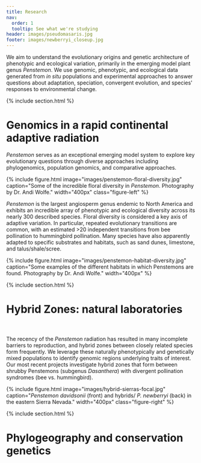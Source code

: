 ```yaml
---
title: Research
nav:
  order: 1
  tooltip: See what we're studying
header: images/pseudomasaris.jpg
footer: images/newberryi_closeup.jpg
---
```


[//]: # (Top section. Spruce this up with Icons, images, etc.)

We aim to understand the evolutionary origins and genetic architecture of phenotypic and ecological variation, primarily in the emerging model plant genus *Penstemon*. We use genomic, phenotypic, and ecological data generated from *in situ* populations and experimental approaches to answer questions about adaptation, speciation, convergent evolution, and species' responses to environmental change.


[//]: # (Adaptive radiation section)

{% include section.html %}

# Genomics in a rapid continental adaptive radiation

*Penstemon* serves as an exceptional emerging model system to explore key evolutionary questions through diverse approaches including phylogenomics, population genomics, and comparative approaches.

<div class="research-content">

  {% include figure.html image="images/penstemon-floral-diversity.jpg" caption="Some of the incredible floral diversity in *Penstemon*. Photography by Dr. Andi Wolfe." width="400px" class="figure-left" %}

  <p><i>Penstemon</i> is the largest angiosperm genus endemic to North America and exhibits an incredible array of phenotypic and ecological diversity across its nearly 300 described species. Floral diversity is considered a key axis of adaptive variation. In particular, repeated evolutionary transitions are common, with an estimated >20 independent transitions from bee pollination to hummingbird pollination. Many species have also apparently adapted to specific substrates and habitats, such as sand dunes, limestone, and talus/shale/scree.</p>

</div>

{% include figure.html image="images/penstemon-habitat-diversity.jpg" caption="Some examples of the different habitats in which Penstemons are found. Photography by Dr. Andi Wolfe." width="400px" %}




[//]: # (Hybrid Zones section)
{% include section.html %}

# Hybrid Zones: natural laboratories

<div class="research-content">

  <p>
  <br>
  <br>
  The recency of the <i>Penstemon</i> radiation has resulted in many incomplete barriers to reproduction, and hybrid zones between closely related species form frequently. We leverage these naturally phenotypically and genetically mixed populations to identify genomic regions underlying traits of interest. Our most recent projects investigate hybrid zones that form between shrubby Penstemons (subgenus <i>Dasanthera</i>) with divergent pollination syndromes (bee vs. hummingbird).</p>

  {% include figure.html image="images/hybrid-sierras-focal.jpg" caption="*Penstemon davidsonii* (front) and hybrids/ *P. newberryi* (back) in the eastern Sierra Nevada." width="400px" class="figure-right" %}

</div>







{% include section.html %}

# Phylogeography and conservation genetics

